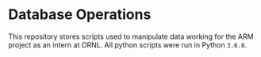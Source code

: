 # Database Operations

This repository stores scripts used to manipulate data working for the ARM project as an intern at ORNL. All python scripts were run in Python `3.6.8`.
